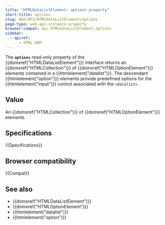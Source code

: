 ```yaml
---
title: "HTMLDataListElement: options property"
short-title: options
slug: Web/API/HTMLDataListElement/options
page-type: web-api-instance-property
browser-compat: api.HTMLDataListElement.options
sidebar:
  - apiref:
      - HTML DOM
---
```


The **`options`** read-only property of the {{domxref("HTMLDataListElement")}} interface returns an {{domxref("HTMLCollection")}} of {{domxref("HTMLOptionElement")}} elements contained in a {{htmlelement("datalist")}}. The descendant {{htmlelement("option")}} elements provide predefined options for the {{htmlelement("input")}} control associated with the `<datalist>`.

## Value

An {{domxref("HTMLCollection")}} of {{domxref("HTMLOptionElement")}} elements.

## Specifications

{{Specifications}}

## Browser compatibility

{{Compat}}

## See also

- {{domxref("HTMLDataListElement")}}
- {{domxref("HTMLOptionElement")}}
- {{htmlelement("datalist")}}
- {{htmlelement("option")}}
